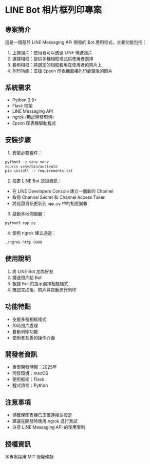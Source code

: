 # LINE Bot 相片框列印專案

## 專案簡介
這是一個基於 LINE Messaging API 開發的 Bot 應用程式，主要功能包括：
1. 上傳照片：使用者可以透過 LINE 傳送照片
2. 選擇相框：提供多種相框樣式供使用者選擇
3. 套用相框：將選定的相框套用在使用者的照片上
4. 列印功能：支援 Epson 印表機直接列印處理後的照片

## 系統需求
- Python 3.9+
- Flask 框架
- LINE Messaging API
- ngrok (用於開發環境)
- Epson 印表機驅動程式

## 安裝步驟
1. 安裝必要套件：
```bash
python3 -m venv venv
source venv/bin/activate
pip install -r requirements.txt
```

2. 設定 LINE Bot 認證資訊：
- 在 LINE Developers Console 建立一個新的 Channel
- 取得 Channel Secret 和 Channel Access Token
- 將認證資訊更新到 `app.py` 中的相應變數

3. 啟動本地伺服器：
```bash
python3 app.py
```

4. 使用 ngrok 建立通道：
```bash
./ngrok http 8000
```

## 使用說明
1. 將 LINE Bot 加為好友
2. 傳送照片給 Bot
3. 根據 Bot 的提示選擇相框樣式
4. 確認完成後，照片將自動進行列印

## 功能特點
- 支援多種相框樣式
- 即時照片處理
- 自動列印功能
- 使用者友善的操作介面

## 開發者資訊
- 專案開發時間：2025年
- 開發環境：macOS
- 使用框架：Flask
- 程式語言：Python

## 注意事項
- 請確保印表機已正確連接並設定
- 建議在開發時使用 ngrok 進行測試
- 注意 LINE Messaging API 的使用限制

## 授權資訊
本專案採用 MIT 授權條款
